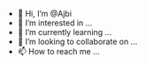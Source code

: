 - 👋 Hi, I’m @Ajbi
- 👀 I’m interested in ...
- 🌱 I’m currently learning ...
- 💞️ I’m looking to collaborate on ...
- 📫 How to reach me ...

<!---
Ajbi/Ajbi is a ✨ special ✨ repository because its `README.md` (this file) appears on your GitHub profile.
You can click the Preview link to take a look at your changes.
--->

